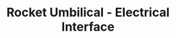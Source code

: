 ---
layout: default
modal-id: 9
img: UmbilicalInterface.jpg
alt: image-alt
project-date: Summer 2020 
category: Rocketry
title: Rocket Umbilical - Electrical Interface
objective: filler filler filler filler filler filler filler filler filler filler filler filler filler filler filler filler filler filler 
details: filler filler filler filler filler filler filler filler filler filler filler filler filler filler filler filler filler filler filler filler filler filler filler filler filler filler filler filler filler filler filler filler filler filler filler filler filler filler filler filler filler filler filler filler filler filler filler 
results: filler filler filler filler filler filler filler filler filler filler filler filler filler filler filler filler filler filler filler 
---